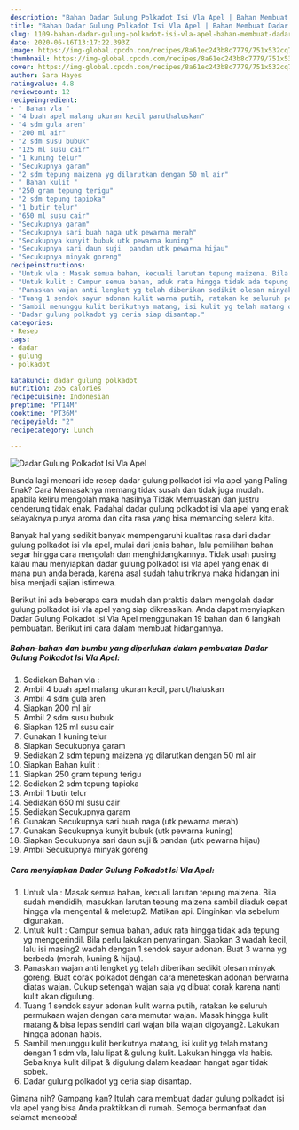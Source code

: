 ```yaml
---
description: "Bahan Dadar Gulung Polkadot Isi Vla Apel | Bahan Membuat Dadar Gulung Polkadot Isi Vla Apel Yang Enak dan Simpel"
title: "Bahan Dadar Gulung Polkadot Isi Vla Apel | Bahan Membuat Dadar Gulung Polkadot Isi Vla Apel Yang Enak dan Simpel"
slug: 1109-bahan-dadar-gulung-polkadot-isi-vla-apel-bahan-membuat-dadar-gulung-polkadot-isi-vla-apel-yang-enak-dan-simpel
date: 2020-06-16T13:17:22.393Z
image: https://img-global.cpcdn.com/recipes/8a61ec243b8c7779/751x532cq70/dadar-gulung-polkadot-isi-vla-apel-foto-resep-utama.jpg
thumbnail: https://img-global.cpcdn.com/recipes/8a61ec243b8c7779/751x532cq70/dadar-gulung-polkadot-isi-vla-apel-foto-resep-utama.jpg
cover: https://img-global.cpcdn.com/recipes/8a61ec243b8c7779/751x532cq70/dadar-gulung-polkadot-isi-vla-apel-foto-resep-utama.jpg
author: Sara Hayes
ratingvalue: 4.8
reviewcount: 12
recipeingredient:
- " Bahan vla "
- "4 buah apel malang ukuran kecil paruthaluskan"
- "4 sdm gula aren"
- "200 ml air"
- "2 sdm susu bubuk"
- "125 ml susu cair"
- "1 kuning telur"
- "Secukupnya garam"
- "2 sdm tepung maizena yg dilarutkan dengan 50 ml air"
- " Bahan kulit "
- "250 gram tepung terigu"
- "2 sdm tepung tapioka"
- "1 butir telur"
- "650 ml susu cair"
- "Secukupnya garam"
- "Secukupnya sari buah naga utk pewarna merah"
- "Secukupnya kunyit bubuk utk pewarna kuning"
- "Secukupnya sari daun suji  pandan utk pewarna hijau"
- "Secukupnya minyak goreng"
recipeinstructions:
- "Untuk vla : Masak semua bahan, kecuali larutan tepung maizena. Bila sudah mendidih, masukkan larutan tepung maizena sambil diaduk cepat hingga vla mengental &amp; meletup2. Matikan api. Dinginkan vla sebelum digunakan."
- "Untuk kulit : Campur semua bahan, aduk rata hingga tidak ada tepung yg menggerindil. Bila perlu lakukan penyaringan. Siapkan 3 wadah kecil, lalu isi masing2 wadah dengan 1 sendok sayur adonan. Buat 3 warna yg berbeda (merah, kuning &amp; hijau)."
- "Panaskan wajan anti lengket yg telah diberikan sedikit olesan minyak goreng. Buat corak polkadot dengan cara meneteskan adonan berwarna diatas wajan. Cukup setengah wajan saja yg dibuat corak karena nanti kulit akan digulung."
- "Tuang 1 sendok sayur adonan kulit warna putih, ratakan ke seluruh permukaan wajan dengan cara memutar wajan. Masak hingga kulit matang &amp; bisa lepas sendiri dari wajan bila wajan digoyang2. Lakukan hingga adonan habis."
- "Sambil menunggu kulit berikutnya matang, isi kulit yg telah matang dengan 1 sdm vla, lalu lipat &amp; gulung kulit. Lakukan hingga vla habis. Sebaiknya kulit dilipat &amp; digulung dalam keadaan hangat agar tidak sobek."
- "Dadar gulung polkadot yg ceria siap disantap."
categories:
- Resep
tags:
- dadar
- gulung
- polkadot

katakunci: dadar gulung polkadot 
nutrition: 265 calories
recipecuisine: Indonesian
preptime: "PT14M"
cooktime: "PT36M"
recipeyield: "2"
recipecategory: Lunch

---
```



![Dadar Gulung Polkadot Isi Vla Apel](https://img-global.cpcdn.com/recipes/8a61ec243b8c7779/751x532cq70/dadar-gulung-polkadot-isi-vla-apel-foto-resep-utama.jpg)

Bunda lagi mencari ide resep dadar gulung polkadot isi vla apel yang Paling Enak? Cara Memasaknya memang tidak susah dan tidak juga mudah. apabila keliru mengolah maka hasilnya Tidak Memuaskan dan justru cenderung tidak enak. Padahal dadar gulung polkadot isi vla apel yang enak selayaknya punya aroma dan cita rasa yang bisa memancing selera kita.



Banyak hal yang sedikit banyak mempengaruhi kualitas rasa dari dadar gulung polkadot isi vla apel, mulai dari jenis bahan, lalu pemilihan bahan segar hingga cara mengolah dan menghidangkannya. Tidak usah pusing kalau mau menyiapkan dadar gulung polkadot isi vla apel yang enak di mana pun anda berada, karena asal sudah tahu triknya maka hidangan ini bisa menjadi sajian istimewa.


Berikut ini ada beberapa cara mudah dan praktis dalam mengolah dadar gulung polkadot isi vla apel yang siap dikreasikan. Anda dapat menyiapkan Dadar Gulung Polkadot Isi Vla Apel menggunakan 19 bahan dan 6 langkah pembuatan. Berikut ini cara dalam membuat hidangannya.

<!--inarticleads1-->

##### Bahan-bahan dan bumbu yang diperlukan dalam pembuatan Dadar Gulung Polkadot Isi Vla Apel:

1. Sediakan  Bahan vla :
1. Ambil 4 buah apel malang ukuran kecil, parut/haluskan
1. Ambil 4 sdm gula aren
1. Siapkan 200 ml air
1. Ambil 2 sdm susu bubuk
1. Siapkan 125 ml susu cair
1. Gunakan 1 kuning telur
1. Siapkan Secukupnya garam
1. Sediakan 2 sdm tepung maizena yg dilarutkan dengan 50 ml air
1. Siapkan  Bahan kulit :
1. Siapkan 250 gram tepung terigu
1. Sediakan 2 sdm tepung tapioka
1. Ambil 1 butir telur
1. Sediakan 650 ml susu cair
1. Sediakan Secukupnya garam
1. Gunakan Secukupnya sari buah naga (utk pewarna merah)
1. Gunakan Secukupnya kunyit bubuk (utk pewarna kuning)
1. Siapkan Secukupnya sari daun suji &amp; pandan (utk pewarna hijau)
1. Ambil Secukupnya minyak goreng




<!--inarticleads2-->

##### Cara menyiapkan Dadar Gulung Polkadot Isi Vla Apel:

1. Untuk vla : Masak semua bahan, kecuali larutan tepung maizena. Bila sudah mendidih, masukkan larutan tepung maizena sambil diaduk cepat hingga vla mengental &amp; meletup2. Matikan api. Dinginkan vla sebelum digunakan.
1. Untuk kulit : Campur semua bahan, aduk rata hingga tidak ada tepung yg menggerindil. Bila perlu lakukan penyaringan. Siapkan 3 wadah kecil, lalu isi masing2 wadah dengan 1 sendok sayur adonan. Buat 3 warna yg berbeda (merah, kuning &amp; hijau).
1. Panaskan wajan anti lengket yg telah diberikan sedikit olesan minyak goreng. Buat corak polkadot dengan cara meneteskan adonan berwarna diatas wajan. Cukup setengah wajan saja yg dibuat corak karena nanti kulit akan digulung.
1. Tuang 1 sendok sayur adonan kulit warna putih, ratakan ke seluruh permukaan wajan dengan cara memutar wajan. Masak hingga kulit matang &amp; bisa lepas sendiri dari wajan bila wajan digoyang2. Lakukan hingga adonan habis.
1. Sambil menunggu kulit berikutnya matang, isi kulit yg telah matang dengan 1 sdm vla, lalu lipat &amp; gulung kulit. Lakukan hingga vla habis. Sebaiknya kulit dilipat &amp; digulung dalam keadaan hangat agar tidak sobek.
1. Dadar gulung polkadot yg ceria siap disantap.




Gimana nih? Gampang kan? Itulah cara membuat dadar gulung polkadot isi vla apel yang bisa Anda praktikkan di rumah. Semoga bermanfaat dan selamat mencoba!
